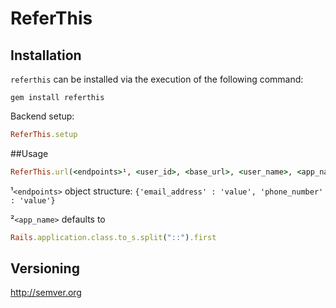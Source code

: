 <!-- https://github.com/twitter/bootstrap/blob/master/README.md
http://twitter.github.com/bootstrap/javascript.html -->
# ReferThis

## Installation
```referthis``` can be installed via the execution of the following command:
```
gem install referthis
```
Backend setup:
```ruby
ReferThis.setup
```

##Usage
```ruby
ReferThis.url(<endpoints>¹, <user_id>, <base_url>, <user_name>, <app_name>²)
```
¹```<endpoints>``` object structure: ```{'email_address' : 'value', 'phone_number' : 'value'}```

²```<app_name>``` defaults to 
```ruby
Rails.application.class.to_s.split("::").first
```

## Versioning
http://semver.org